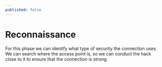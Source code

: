 ```yaml
---
published: false
---
```

# Reconnaissance

For this phase we can identify what type of security the connection uses. We can search where the access point is, so we can conduct the hack close to it to ensure that the connection is strong.


